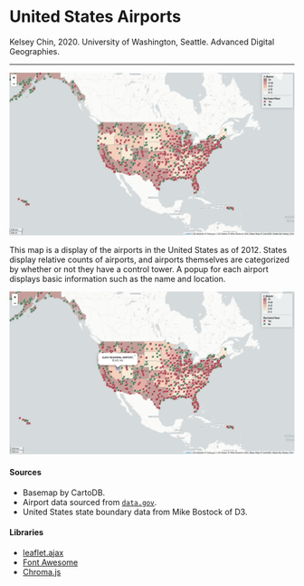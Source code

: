 # United States Airports
Kelsey Chin, 2020.
University of Washington, Seattle.
Advanced Digital Geographies.

***

![](img/final_map.png)

This map is a display of the airports in the United States as of 2012. States display relative counts of airports, and airports themselves are categorized by whether or not they have a control tower. A popup for each airport displays basic information such as the name and location.

![](img/final_map_popup.png)

#### Sources
- Basemap by CartoDB.
- Airport data sourced from [`data.gov`](https://catalog.data.gov/dataset/usgs-small-scale-dataset-airports-of-the-united-states-201207-shapefile).
- United States state boundary data from Mike Bostock of D3.

#### Libraries
- [leaflet.ajax](https://github.com/calvinmetcalf/leaflet-ajax)
- [Font Awesome](http://fontawesome.io/)
- [Chroma.js](https://gka.github.io/chroma.js/)
